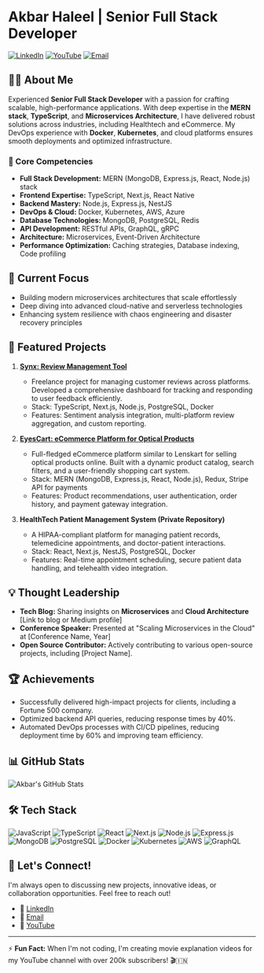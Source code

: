 # Akbar Haleel | Senior Full Stack Developer

[![LinkedIn](https://img.shields.io/badge/-LinkedIn-0077B5?style=flat&logo=linkedin&logoColor=white)](https://www.linkedin.com/in/akbar-haleel-90b126281/)
[![YouTube](https://img.shields.io/badge/-YouTube-FF0000?style=flat&logo=youtube&logoColor=white)](https://www.youtube.com/@A3_series)
[![Email](https://img.shields.io/badge/-Email-D14836?style=flat&logo=gmail&logoColor=white)](mailto:akbarhaleel508@gmail.com)

## 👨‍💻 About Me

Experienced **Senior Full Stack Developer** with a passion for crafting scalable, high-performance applications. With deep expertise in the **MERN stack**, **TypeScript**, and **Microservices Architecture**, I have delivered robust solutions across industries, including Healthtech and eCommerce. My DevOps experience with **Docker**, **Kubernetes**, and cloud platforms ensures smooth deployments and optimized infrastructure.

### 🔧 Core Competencies

- **Full Stack Development:** MERN (MongoDB, Express.js, React, Node.js) stack
- **Frontend Expertise:** TypeScript, Next.js, React Native
- **Backend Mastery:** Node.js, Express.js, NestJS
- **DevOps & Cloud:** Docker, Kubernetes, AWS, Azure
- **Database Technologies:** MongoDB, PostgreSQL, Redis
- **API Development:** RESTful APIs, GraphQL, gRPC
- **Architecture:** Microservices, Event-Driven Architecture
- **Performance Optimization:** Caching strategies, Database indexing, Code profiling

## 🚀 Current Focus

- Building modern microservices architectures that scale effortlessly
- Deep diving into advanced cloud-native and serverless technologies
- Enhancing system resilience with chaos engineering and disaster recovery principles

## 🌟 Featured Projects

1. **[Synx: Review Management Tool](https://github.com/Akbarhaleel1/Synx)**
   - Freelance project for managing customer reviews across platforms. Developed a comprehensive dashboard for tracking and responding to user feedback efficiently.
   - Stack: TypeScript, Next.js, Node.js, PostgreSQL, Docker
   - Features: Sentiment analysis integration, multi-platform review aggregation, and custom reporting.

2. **[EyesCart: eCommerce Platform for Optical Products](https://github.com/Akbarhaleel1/ecommerce-eyescart)**
   - Full-fledged eCommerce platform similar to Lenskart for selling optical products online. Built with a dynamic product catalog, search filters, and a user-friendly shopping cart system.
   - Stack: MERN (MongoDB, Express.js, React, Node.js), Redux, Stripe API for payments
   - Features: Product recommendations, user authentication, order history, and payment gateway integration.

3. **HealthTech Patient Management System (Private Repository)**
   - A HIPAA-compliant platform for managing patient records, telemedicine appointments, and doctor-patient interactions.
   - Stack: React, Next.js, NestJS, PostgreSQL, Docker
   - Features: Real-time appointment scheduling, secure patient data handling, and telehealth video integration.

## 💡 Thought Leadership

- **Tech Blog:** Sharing insights on **Microservices** and **Cloud Architecture** [Link to blog or Medium profile]
- **Conference Speaker:** Presented at "Scaling Microservices in the Cloud" at [Conference Name, Year]
- **Open Source Contributor:** Actively contributing to various open-source projects, including [Project Name].

## 🏆 Achievements

- Successfully delivered high-impact projects for clients, including a Fortune 500 company.
- Optimized backend API queries, reducing response times by 40%.
- Automated DevOps processes with CI/CD pipelines, reducing deployment time by 60% and improving team efficiency.

## 📊 GitHub Stats

![Akbar's GitHub Stats](https://github-readme-stats.vercel.app/api?username=Akbarhaleel1&show_icons=true&theme=radical)

## 🛠 Tech Stack

![JavaScript](https://img.shields.io/badge/-JavaScript-F7DF1E?logo=javascript&logoColor=black&style=flat)
![TypeScript](https://img.shields.io/badge/-TypeScript-007ACC?logo=typescript&logoColor=white&style=flat)
![React](https://img.shields.io/badge/-React-61DAFB?logo=react&logoColor=black&style=flat)
![Next.js](https://img.shields.io/badge/-Next.js-000000?logo=nextdotjs&logoColor=white&style=flat)
![Node.js](https://img.shields.io/badge/-Node.js-339933?logo=nodedotjs&logoColor=white&style=flat)
![Express.js](https://img.shields.io/badge/-Express.js-000000?logo=express&logoColor=white&style=flat)
![MongoDB](https://img.shields.io/badge/-MongoDB-47A248?logo=mongodb&logoColor=white&style=flat)
![PostgreSQL](https://img.shields.io/badge/-PostgreSQL-336791?logo=postgresql&logoColor=white&style=flat)
![Docker](https://img.shields.io/badge/-Docker-2496ED?logo=docker&logoColor=white&style=flat)
![Kubernetes](https://img.shields.io/badge/-Kubernetes-326CE5?logo=kubernetes&logoColor=white&style=flat)
![AWS](https://img.shields.io/badge/-AWS-232F3E?logo=amazonaws&logoColor=white&style=flat)
![GraphQL](https://img.shields.io/badge/-GraphQL-E10098?logo=graphql&logoColor=white&style=flat)

## 📣 Let's Connect!

I'm always open to discussing new projects, innovative ideas, or collaboration opportunities. Feel free to reach out!

- 💼 [LinkedIn](https://www.linkedin.com/in/akbar-haleel-90b126281/)
- 📧 [Email](mailto:akbarhaleel508@gmail.com)
- 🎥 [YouTube](https://www.youtube.com/@A3_series)

---

⚡ **Fun Fact:** When I'm not coding, I'm creating movie explanation videos for my YouTube channel with over 200k subscribers! 🎬🇮🇳
